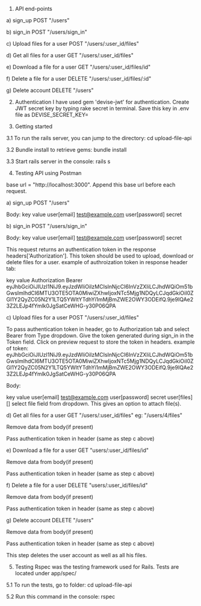 1. API end-points

a) sign_up
POST "/users"

b) sign_in
POST "/users/sign_in"

c) Upload files for a user
POST "/users/:user_id/files"

d) Get all files for a user
GET "/users/:user_id/files"

e) Download a file for a user
GET "/users/:user_id/files/id"

f) Delete a file for a user
DELETE "/users/:user_id/files/:id"

g) Delete account
DELETE "/users"

2. Authentication
I have used gem 'devise-jwt' for authentication. Create JWT secret key by typing rake secret in terminal. Save this key in .env file as
DEVISE_SECRET_KEY=

3. Getting started

3.1 To run the rails server, you can jump to the directory:
    cd upload-file-api

3.2 Bundle install to retrieve gems:
    bundle install

3.3 Start rails server in the console:
    rails s

4. Testing API using Postman

base url = "http://localhost:3000". Append this base url before each request.

a) sign_up
POST "/users"

Body:
key                     value
user[email]             test@example.com
user[password]          secret


b) sign_in
POST "/users/sign_in"

Body:
key                     value
user[email]             test@example.com
user[password]          secret

This request returns an authentication token in the response headers['Authorization']. This token should be used to upload, download or delete files for a user.
example of authroization token in response header tab:

key              value
Authorization    Bearer eyJhbGciOiJIUzI1NiJ9.eyJzdWIiOiIzMCIsInNjcCI6InVzZXIiLCJhdWQiOm51bGwsImlhdCI6MTU3OTE5OTA0MiwiZXhwIjoxNTc5Mjg1NDQyLCJqdGkiOiI0ZGI1Y2QyZC05N2Y1LTQ5YWItYTdhYi1mMjBmZWE2OWY3ODEifQ.9je9IQAe23Z2LEJp4fYmlk0JgSatCeWHG-y30P06QPA


c) Upload files for a user
POST "/users/:user_id/files"

To pass authentication token in header, go to Authorization tab and select Bearer from Type dropdown. Give the token generated during sign_in in the Token field. Click on preview request to store the token in headers.
example of token: eyJhbGciOiJIUzI1NiJ9.eyJzdWIiOiIzMCIsInNjcCI6InVzZXIiLCJhdWQiOm51bGwsImlhdCI6MTU3OTE5OTA0MiwiZXhwIjoxNTc5Mjg1NDQyLCJqdGkiOiI0ZGI1Y2QyZC05N2Y1LTQ5YWItYTdhYi1mMjBmZWE2OWY3ODEifQ.9je9IQAe23Z2LEJp4fYmlk0JgSatCeWHG-y30P06QPA

Body:

key                     value
user[email]             test@example.com
user[password]          secret
user[files][]           select file field from dropdown. This gives an option to attach file(s).


d) Get all files for a user
GET "/users/:user_id/files"
eg: "/users/4/files"

Remove data from body(if present)

Pass authentication token in header (same as step c above)


e) Download a file for a user
GET "users/:user_id/files/id"

Remove data from body(if present)

Pass authentication token in header (same as step c above)


f) Delete a file for a user
DELETE "users/:user_id/files/id"

Remove data from body(if present)

Pass authentication token in header (same as step c above)

g) Delete account
DELETE "/users"

Remove data from body(if present)

Pass authentication token in header (same as step c above)

This step deletes the user account as well as all his files.


5. Testing
Rspec was the testing framework used for Rails. Tests are located under app/spec/

5.1 To run the tests, go to folder:
cd upload-file-api

5.2 Run this command in the console:
rspec









